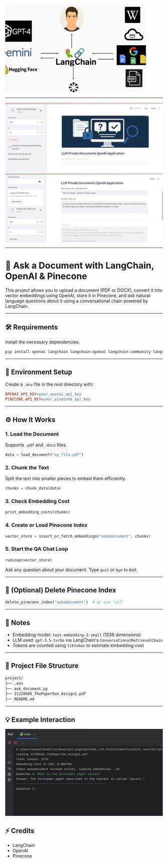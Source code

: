 <img src="img.png" width="450"/>

---

<p>
  <img src="img_2.png" width="800" style="display:inline-block; margin-right:20px;">
  <img src="img_3.png" width="800" style="display:inline-block;">
</p>

---


# 📄 Ask a Document with LangChain, OpenAI & Pinecone

This project allows you to upload a document (PDF or DOCX), convert it into vector embeddings using OpenAI, store it in Pinecone, and ask natural language questions about it using a conversational chain powered by LangChain.

---

## 🛠 Requirements

Install the necessary dependencies:

```bash
pip install openai langchain langchain-openai langchain-community langchain-pinecone pinecone-client python-dotenv tiktoken pypdf2 docx2txt
```

---

## 📂 Environment Setup

Create a `.env` file in the root directory with:

```ini
OPENAI_API_KEY=your_openai_api_key
PINECONE_API_KEY=your_pinecone_api_key
```

---

## ⚙️ How It Works

### 1. Load the Document

Supports `.pdf` and `.docx` files.

```python
data = load_document("my_file.pdf")
```

### 2. Chunk the Text

Split the text into smaller pieces to embed them efficiently.

```python
chunks = chunk_data(data)
```

### 3. Check Embedding Cost

```python
print_embedding_costs(chunks)
```

### 4. Create or Load Pinecone Index

```python
vector_store = insert_or_fetch_embeddings("askadocument", chunks)
```

### 5. Start the QA Chat Loop

```python
runLoop(vector_store)
```

Ask any question about your document. Type `quit` or `bye` to exit.

---

## 🧼 (Optional) Delete Pinecone Index

```python
delete_pinecone_index("askadocument")  # or use "all"
```

---

## 🧠 Notes

- Embedding model: `text-embedding-3-small` (1536 dimensions)
- LLM used: `gpt-3.5-turbo` via LangChain's `ConversationalRetrievalChain`
- Tokens are counted using `tiktoken` to estimate embedding cost

---

## 📝 Project File Structure

```bash
project/
├── .env
├── ask_document.py
├── 21220405_ThePaperSon_Assign1.pdf
├── README.md
```

---

## 💡 Example Interaction

![My Image](output.png)


## ⚡ Credits

- LangChain  
- OpenAI  
- Pinecone
